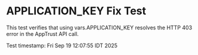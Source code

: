 # APPLICATION_KEY Fix Test

This test verifies that using vars.APPLICATION_KEY resolves the 
HTTP 403 error in the AppTrust API call.

Test timestamp: Fri Sep 19 12:07:55 IDT 2025
